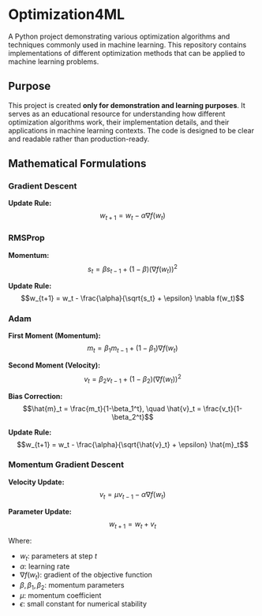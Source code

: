 # Optimization4ML

A Python project demonstrating various optimization algorithms and techniques commonly used in machine learning. This repository contains implementations of different optimization methods that can be applied to machine learning problems.

## Purpose

This project is created **only for demonstration and learning purposes**. It serves as an educational resource for understanding how different optimization algorithms work, their implementation details, and their applications in machine learning contexts. The code is designed to be clear and readable rather than production-ready.

## Mathematical Formulations

### Gradient Descent
**Update Rule:**
$$w_{t+1} = w_t - \alpha \nabla f(w_t)$$

### RMSProp
**Momentum:**
$$s_t = \beta s_{t-1} + (1-\beta)(\nabla f(w_t))^2$$

**Update Rule:**
$$w_{t+1} = w_t - \frac{\alpha}{\sqrt{s_t} + \epsilon} \nabla f(w_t)$$

### Adam
**First Moment (Momentum):**
$$m_t = \beta_1 m_{t-1} + (1-\beta_1)\nabla f(w_t)$$

**Second Moment (Velocity):**
$$v_t = \beta_2 v_{t-1} + (1-\beta_2)(\nabla f(w_t))^2$$

**Bias Correction:**
$$\hat{m}_t = \frac{m_t}{1-\beta_1^t}, \quad \hat{v}_t = \frac{v_t}{1-\beta_2^t}$$

**Update Rule:**
$$w_{t+1} = w_t - \frac{\alpha}{\sqrt{\hat{v}_t} + \epsilon} \hat{m}_t$$

### Momentum Gradient Descent
**Velocity Update:**
$$v_t = \mu v_{t-1} - \alpha \nabla f(w_t)$$

**Parameter Update:**
$$w_{t+1} = w_t + v_t$$

Where:
- $w_t$: parameters at step $t$
- $\alpha$: learning rate
- $\nabla f(w_t)$: gradient of the objective function
- $\beta, \beta_1, \beta_2$: momentum parameters
- $\mu$: momentum coefficient
- $\epsilon$: small constant for numerical stability
